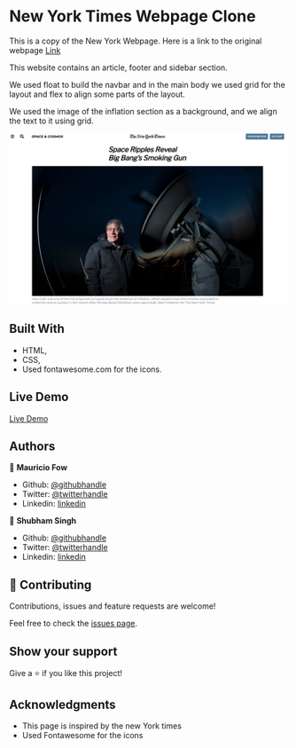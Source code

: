 # New York Times Webpage Clone

This is a copy of the New York Webpage. Here is a link to the original webpage [Link](https://www.nytimes.com/2014/03/18/science/space/detection-of-waves-in-space-buttresses-landmark-theory-of-big-bang.html?_r=0)

This website contains an article, footer and sidebar section.

We used float to build the navbar and in the main body we used grid for the layout and flex to align some parts of the layout.

We used the image of the inflation section as a background, and we align the text to it using grid.


![screenshot](https://github.com/shubhsk88/newyork-times-clone/blob/clone/img/screenshot2.png)

## Built With

- HTML,
- CSS,
- Used fontawesome.com for the icons.

## Live Demo


 [Live Demo](https://rawcdn.githack.com/shubhsk88/newyork-times-clone/1d0fc557878baa9914b92ae7c4c9916a7b2d4393/index.html)


## Authors

👤 **Mauricio Fow**

- Github: [@githubhandle](https://github.com/thedekerone)
- Twitter: [@twitterhandle](https://twitter.com/mauricio_fow)
- Linkedin: [linkedin](https://www.linkedin.com/in/mauricio-fow-aranibar-b2173514b/)

👤 **Shubham Singh**

- Github: [@githubhandle](https://github.com/shubhsk88)
- Twitter: [@twitterhandle](twitter.com/shubski )
- Linkedin: [linkedin](https://www.linkedin.com/in/shubham-singh-130349140/)

## 🤝 Contributing

Contributions, issues and feature requests are welcome!

Feel free to check the [issues page](issues/).

## Show your support

Give a ⭐️ if you like this project!

## Acknowledgments


- This page is inspired by the new York times
- Used Fontawesome for the icons
